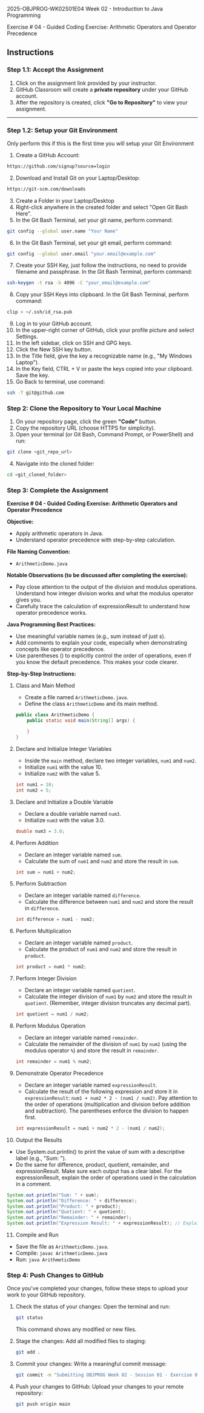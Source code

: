 2025-OBJPROG-WK02S01E04
Week 02 - Introduction to Java Programming

Exercise # 04 - Guided Coding Exercise: Arithmetic Operators and Operator Precedence

## **Instructions**

### **Step 1.1: Accept the Assignment**

   1. Click on the assignment link provided by your instructor.
   2. GitHub Classroom will create a **private repository** under your GitHub account.
   3. After the repository is created, click **"Go to Repository"** to view your assignment.

---

### **Step 1.2: Setup your Git Environment**
Only perform this if this is the first time you will setup your Git Environment

   1. Create a GitHub Account:
   ```bash
   https://github.com/signup?source=login
   ```
      
   2. Download and Install Git on your Laptop/Desktop:
   ```bash
   https://git-scm.com/downloads
   ```
   
   3. Create a Folder in your Laptop/Desktop
   4. Right-click anywhere in the created folder and select "Open Git Bash Here".
   5. In the Git Bash Terminal, set your git name, perform command:
   ```bash
   git config --global user.name "Your Name"
   ```
   
   6. In the Git Bash Terminal, set your git email, perform command:
   ```bash
   git config --global user.email "your.email@example.com"
   ```
   
   7. Create your SSH Key, just follow the instructions, no need to provide filename and passphrase. In the Git Bash Terminal, perform command:
   ```bash
   ssh-keygen -t rsa -b 4096 -C "your_email@example.com"
   ```
   
   8. Copy your SSH Keys into clipboard. In the Git Bash Terminal, perform command:
   ```bash
   clip < ~/.ssh/id_rsa.pub
   ```
   
   9. Log in to your GitHub account.
   10. In the upper-right corner of GitHub, click your profile picture and select Settings.
   11. In the left sidebar, click on SSH and GPG keys.
   12. Click the New SSH key button.
   13. In the Title field, give the key a recognizable name (e.g., "My Windows Laptop").
   14. In the Key field, CTRL + V or paste the keys copied into your clipboard. Save the key.
   15. Go Back to terminal, use command:
   ```bash
   ssh -T git@github.com
   ```

### **Step 2: Clone the Repository to Your Local Machine**

   1. On your repository page, click the green **"Code"** button.
   2. Copy the repository URL (choose HTTPS for simplicity).
   3. Open your terminal (or Git Bash, Command Prompt, or PowerShell) and run:
   
   ```bash
   git clone <git_repo_url>
   ```
   
   4. Navigate into the cloned folder:
   
   ```bash
   cd <git_cloned_folder>
   ```

### **Step 3: Complete the Assignment**

**Exercise # 04 - Guided Coding Exercise: Arithmetic Operators and Operator Precedence**

   **Objective:**
   - Apply arithmetic operators in Java.
   - Understand operator precedence with step-by-step calculation.

   **File Naming Convention:**
   - `ArithmeticDemo.java`

   **Notable Observations (to be discussed after completing the exercise):**
   - Pay close attention to the output of the division and modulus operations. Understand how integer division works and what the modulus operator gives you.
   - Carefully trace the calculation of expressionResult to understand how operator precedence works.

   **Java Programming Best Practices:**
   - Use meaningful variable names (e.g., sum instead of just s).
   - Add comments to explain your code, especially when demonstrating concepts like operator precedence.
   - Use parentheses () to explicitly control the order of operations, even if you know the default precedence. This makes your code clearer.
      
**Step-by-Step Instructions:**

1. Class and Main Method
   - Create a file named `ArithmeticDemo.java`.
   - Define the class `ArithmeticDemo` and its main method.
   ```Java
   public class ArithmeticDemo {
       public static void main(String[] args) {
   
       }
   }
   ```

2. Declare and Initialize Integer Variables
   - Inside the `main` method, declare two integer variables, `num1` and `num2`.
   - Initialize `num1` with the value 10.
   - Initialize `num2` with the value 5.
   ```Java
   int num1 = 10;
   int num2 = 5;
   ```
         
3. Declare and Initialize a Double Variable
   - Declare a double variable named `num3`.
   - Initialize `num3` with the value 3.0.
   ```Java
   double num3 = 3.0;
   ```

4. Perform Addition
   - Declare an integer variable named `sum`.
   - Calculate the sum of `num1` and `num2` and store the result in `sum`.
   ```Java
   int sum = num1 + num2;
   ```
   
5. Perform Subtraction
   - Declare an integer variable named `difference`.
   - Calculate the difference between `num1` and `num2` and store the result in `difference`.
   ```Java
   int difference = num1 - num2;
   ```
   
6. Perform Multiplication
   - Declare an integer variable named `product`.
   - Calculate the product of `num1` and `num2` and store the result in `product`.
   ```Java
   int product = num1 * num2;
   ```
   
7. Perform Integer Division
   - Declare an integer variable named `quotient`.
   - Calculate the integer division of `num1` by `num2` and store the result in `quotient`.  (Remember, integer division truncates any decimal part).
   ```Java
   int quotient = num1 / num2;
   ```

8. Perform Modulus Operation
   - Declare an integer variable named `remainder`.
   - Calculate the remainder of the division of `num1` by `num2` (using the modulus operator `%`) and store the result in `remainder`.
   ```Java
   int remainder = num1 % num2;
   ```

9. Demonstrate Operator Precedence
   - Declare an integer variable named `expressionResult`.
   - Calculate the result of the following expression and store it in `expressionResult`: `num1 + num2 * 2 - (num1 / num2)`.  Pay attention to the order of operations (multiplication and division before addition and subtraction). The parentheses enforce the division to happen first.
   ```Java
   int expressionResult = num1 + num2 * 2 - (num1 / num2);
   ```

10. Output the Results
   - Use System.out.println() to print the value of sum with a descriptive label (e.g., "Sum: ").
   - Do the same for difference, product, quotient, remainder, and expressionResult.  Make sure each output has a clear label.  For the expressionResult, explain the order of operations used in the calculation in a comment.
   ```Java
   System.out.println("Sum: " + sum);
   System.out.println("Difference: " + difference);
   System.out.println("Product: " + product);
   System.out.println("Quotient: " + quotient);
   System.out.println("Remainder: " + remainder);
   System.out.println("Expression Result: " + expressionResult); // Explain order of operations
   ```

11. Compile and Run
   - Save the file as `ArithmeticDemo.java`.
   - Compile: `javac ArithmeticDemo.java`
   - Run: `java ArithmeticDemo`

### **Step 4: Push Changes to GitHub**
Once you've completed your changes, follow these steps to upload your work to your GitHub repository.

1. Check the status of your changes:
   Open the terminal and run:
   
   ```bash
   git status
   ```
   This command shows any modified or new files.
   
2. Stage the changes:
   Add all modified files to staging:
   
   ```bash
   git add .
   ```
   
3. Commit your changes:
   Write a meaningful commit message:
   
   ```bash
   git commit -m "Submitting OBJPROG Week 02 - Session 01 - Exercise 04"
   ```
   
4. Push your changes to GitHub:
   Upload your changes to your remote repository:
   
   ```bash
   git push origin main
   ```
